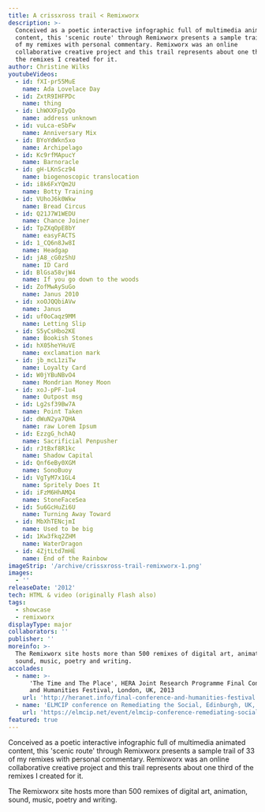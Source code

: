 ```yaml
---
title: A crissxross trail < Remixworx
description: >-
  Conceived as a poetic interactive infographic full of multimedia animated
  content, this 'scenic route' through Remixworx presents a sample trail of 33
  of my remixes with personal commentary. Remixworx was an online
  collaborative creative project and this trail represents about one third of
  the remixes I created for it.
author: Christine Wilks
youtubeVideos:
  - id: fXI-pr55MuE
    name: Ada Lovelace Day
  - id: ZxtR9IHFPDc
    name: thing
  - id: LhWXXFpIyQo
    name: address unknown
  - id: vuLca-eSbFw
    name: Anniversary Mix
  - id: BYoYdWkn5xo
    name: Archipelago
  - id: Kc9rfMApucY
    name: Barnoracle
  - id: gH-LKnScz94
    name: biogenoscopic translocation
  - id: i8k6FxYQm2U
    name: Botty Training
  - id: VUhoJ6k0Wkw
    name: Bread Circus
  - id: Q21J7W1WEDU
    name: Chance Joiner
  - id: TpZXqOpE8bY
    name: easyFACTS
  - id: 1_CQ6n8Jw8I
    name: Headgap
  - id: jA8_cG0zShU
    name: ID Card
  - id: BlGsa58vjW4
    name: If you go down to the woods
  - id: ZofMwAySuGo
    name: Janus 2010
  - id: xoOJQQbiAVw
    name: Janus
  - id: uf0oCaqz9MM
    name: Letting Slip
  - id: S5yCsHbo2KE
    name: Bookish Stones
  - id: hX05heYHuVE
    name: exclamation mark
  - id: jb_mcL1ziTw
    name: Loyalty Card
  - id: W0jYBuNBvO4
    name: Mondrian Money Moon
  - id: xoJ-pPF-1u4
    name: Outpost msg
  - id: Lg2sf39Bw7A
    name: Point Taken
  - id: dWuN2ya7QHA
    name: raw Lorem Ipsum
  - id: EzzgG_hchAQ
    name: Sacrificial Penpusher
  - id: rJtBxf8R1kc
    name: Shadow Capital
  - id: Qnf6eBy0XGM
    name: SonoBuoy
  - id: VgTyM7x1GL4
    name: Spritely Does It
  - id: iFzM6HhAMQ4
    name: StoneFaceSea
  - id: 5u6GcHuZi6U
    name: Turning Away Toward
  - id: MbXhTENcjmI
    name: Used to be big
  - id: 1Kw3fkq2ZHM
    name: WaterDragon
  - id: 4ZjtLtd7mHE
    name: End of the Rainbow
imageStrip: '/archive/crissxross-trail-remixworx-1.png'
images:
  - ''
releaseDate: '2012'
tech: HTML & video (originally Flash also)
tags:
  - showcase
  - remixworx
displayType: major
collaborators: ''
publisher: ''
moreinfo: >-
  The Remixworx site hosts more than 500 remixes of digital art, animation,
  sound, music, poetry and writing.
accolades:
  - name: >-
      'The Time and The Place', HERA Joint Research Programme Final Conference
      and Humanities Festival, London, UK, 2013
    url: 'http://heranet.info/final-conference-and-humanities-festival'
  - name: 'ELMCIP conference on Remediating the Social, Edinburgh, UK, 2012'
    url: 'https://elmcip.net/event/elmcip-conference-remediating-social'
featured: true
---
```




Conceived as a poetic interactive infographic full of multimedia animated content, this 'scenic route' through Remixworx presents a sample trail of 33 of my remixes with personal commentary. Remixworx was an online collaborative creative project and this trail represents about one third of the remixes I created for it.

The Remixworx site hosts more than 500 remixes of digital art, animation, sound, music, poetry and writing.
